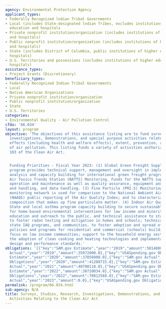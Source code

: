 ```yaml
---
agency: Environmental Protection Agency
applicant_types:
- Federally Recognized lndian Tribal Governments
- Local (includes State-designated lndian Tribes, excludes institutions of higher
  education and hospitals
- Private nonprofit institution/organization (includes institutions of higher education
  and hospitals)
- Public nonprofit institution/organization (includes institutions of higher education
  and hospitals)
- State (includes District of Columbia, public institutions of higher education and
  hospitals)
- U.S. Territories and possessions (includes institutions of higher education and
  hospitals)
assistance_types:
- Project Grants (Discretionary)
beneficiary_types:
- Federally Recognized Indian Tribal Governments
- Local
- Native American Organizations
- Private nonprofit institution/organization
- Public nonprofit institution/organization
- State
- U.S. Territories
categories:
- Environmental Quality - Air Pollution Control
cfda: '66.034'
layout: program
objective: 'The objectives of this assistance listing are to fund surveys, research,
  investigations, demonstrations, and special purpose activities related to the causes,
  effects (including health and welfare effects), extent, prevention, and control
  of air pollution. This listing funds a variety of activities authorized by Section
  103 of the Clean Air Act.


  Funding Priorities - Fiscal Year 2023: (1) Global Green Freight Supply Chain Demonstration
  program provides technical support, management and oversight in implementing outreach,
  analysis and capacity building for international green freight programs. (2) National
  Air Toxics Trends Station (NATTS) Monitoring. Funds for the NATTS support network
  operation and maintenance as well as quality assurance, equipment and sample shipping
  and handling, and data handling. (3) Fine Particle (PM2.5) Monitoring. The PM2.5
  monitoring network is used for comparison to the National Ambient Air Quality Standards
  (NAAQS) public reporting of the Air Quality Index; and to characterize the chemical
  composition that makes up fine particulate matter. (4) Indoor Air Quality (IAQ).
  State and local asthma program capacity building to secure sustainable financing
  for home-based environmental interventions for low income and minority communities;
  education and outreach to the public, and technical assistance to states and tribes,
  to foster radon testing and mitigation in homes and schools; technical support to
  state IAQ programs, and communities, to foster adoption and spread of IAQ risk reduction
  policies and programs for residential and commercial (schools) buildings, with a
  focus on low income communities; support to the household energy sector to promote
  the adoption of clean cooking and heating technologies and implementation of cookstove
  design and performance standards.'
obligations: '[{"key":"SAM.gov Estimate","year":"2019","amount":50148000.0},{"key":"SAM.gov
  Actual","year":"2019","amount":35972000.0},{"key":"USASpending.gov Obligations","year":"2019","amount":42332179.0},{"key":"SAM.gov
  Estimate","year":"2020","amount":37056000.0},{"key":"SAM.gov Actual","year":"2020","amount":37056000.0},{"key":"USASpending.gov
  Obligations","year":"2020","amount":41208715.0},{"key":"SAM.gov Estimate","year":"2021","amount":25939000.0},{"key":"SAM.gov
  Actual","year":"2021","amount":40700118.0},{"key":"USASpending.gov Obligations","year":"2021","amount":48475581.0},{"key":"SAM.gov
  Estimate","year":"2022","amount":38720034.0},{"key":"SAM.gov Actual","year":"2022","amount":58720034.0},{"key":"USASpending.gov
  Obligations","year":"2022","amount":70812568.0},{"key":"SAM.gov Estimate","year":"2023","amount":119719232.0},{"key":"SAM.gov
  Actual","year":"2023","amount":0.0},{"key":"USASpending.gov Obligations","year":"2023","amount":76894490.0}]'
permalink: /program/66.034.html
sub-agency: N/A
title: Surveys, Studies, Research, Investigations, Demonstrations, and Special Purpose
  Activities Relating to the Clean Air Act
---
```

